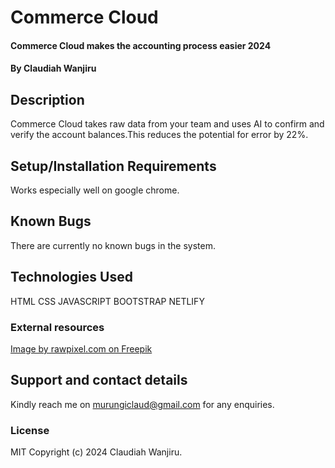 # Commerce Cloud
#### Commerce Cloud makes the accounting process easier  2024
#### By Claudiah Wanjiru
## Description
Commerce Cloud takes raw data from your team and uses AI to confirm and verify the account balances.This reduces the potential for error by 22%.
## Setup/Installation Requirements
Works especially well on google chrome.
## Known Bugs
There are currently no known bugs in the system.
## Technologies Used
HTML
CSS
JAVASCRIPT 
BOOTSTRAP
NETLIFY

### External resources
<a href="https://www.freepik.com/free-vector/black-grunge-scribble-banner-vector_33115257.htm#fromView=image_search_similar&page=1&position=0&uuid=4ea3889f-d642-41ae-874f-18c46f16cb91">Image by rawpixel.com on Freepik</a>
## Support and contact details
Kindly reach me on murungiclaud@gmail.com for any enquiries.
### License
MIT Copyright (c) 2024 Claudiah Wanjiru.